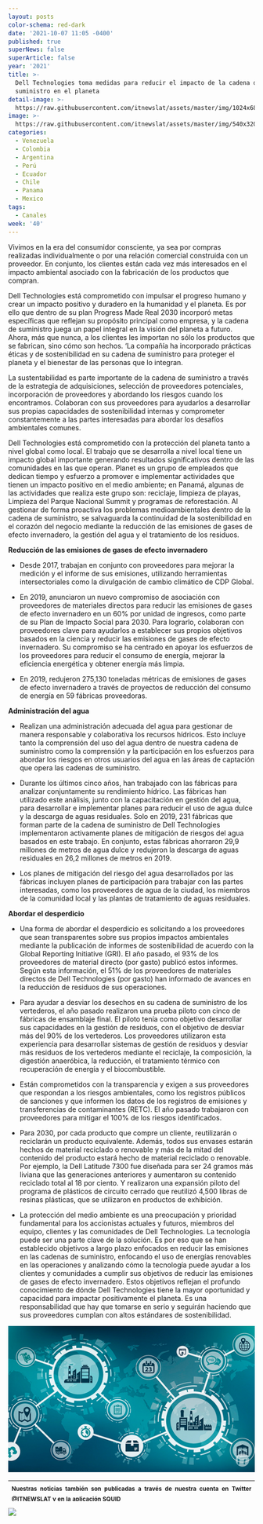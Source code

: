 ```yaml
---
layout: posts
color-schema: red-dark
date: '2021-10-07 11:05 -0400'
published: true
superNews: false
superArticle: false
year: '2021'
title: >-
  Dell Technologies toma medidas para reducir el impacto de la cadena de
  suministro en el planeta
detail-image: >-
  https://raw.githubusercontent.com/itnewslat/assets/master/img/1024x680/cadena-de-suministros-g.jpg
image: >-
  https://raw.githubusercontent.com/itnewslat/assets/master/img/540x320/cadena-de-suministros-p.jpg
categories:
  - Venezuela
  - Colombia
  - Argentina
  - Perú
  - Ecuador
  - Chile
  - Panama
  - Mexico
tags:
  - Canales
week: '40'
---
```

Vivimos en la era del consumidor consciente, ya sea por compras realizadas individualmente o por una relación comercial construida con un proveedor. En conjunto, los clientes están cada vez más interesados en el impacto ambiental asociado con la fabricación de los productos que compran.

Dell Technologies está comprometido con impulsar el progreso humano y crear un impacto positivo y duradero en la humanidad y el planeta. Es por ello que dentro de su plan Progress Made Real 2030 incorporó metas específicas que reflejan su propósito principal como empresa, y la cadena de suministro juega un papel integral en la visión del planeta a futuro. Ahora, más que nunca, a los clientes les importan no sólo los productos que se fabrican, sino cómo son hechos. ‘La compañía ha incorporado prácticas éticas y de sostenibilidad en su cadena de suministro para proteger el planeta y el bienestar de las personas que lo integran.

La sustentabilidad es parte importante de la cadena de suministro a través de la estrategia de adquisiciones, selección de proveedores potenciales, incorporación de proveedores y abordando los riesgos cuando los encontramos. Colaboran con sus proveedores para ayudarlos a desarrollar sus propias capacidades de sostenibilidad internas y comprometer constantemente a las partes interesadas para abordar los desafíos ambientales comunes.

Dell Technologies está comprometido con la protección del planeta tanto a nivel global como local. El trabajo que se desarrolla a nivel local tiene un impacto global importante generando resultados significativos dentro de las comunidades en las que operan. Planet es un grupo de empleados que dedican tiempo y esfuerzo a promover e implementar actividades que tienen un impacto positivo en el medio ambiente; en Panamá, algunas de las actividades que realiza este grupo son: reciclaje, limpieza de playas, Limpieza del Parque Nacional Summit y programas de reforestación. Al gestionar de forma proactiva los problemas medioambientales dentro de la cadena de suministro, se salvaguarda la continuidad de la sostenibilidad en el corazón del negocio mediante la reducción de las emisiones de gases de efecto invernadero, la gestión del agua y el tratamiento de los residuos.

**Reducción de las emisiones de gases de efecto invernadero**
- Desde 2017, trabajan en conjunto con proveedores para mejorar la medición y el informe de sus emisiones, utilizando herramientas intersectoriales como la divulgación de cambio climático de CDP Global.

- En 2019, anunciaron un nuevo compromiso de asociación con proveedores de materiales directos para reducir las emisiones de gases de efecto invernadero en un 60% por unidad de ingresos, como parte de su Plan de Impacto Social para 2030. Para lograrlo, colaboran con proveedores clave para ayudarlos a establecer sus propios objetivos basados en la ciencia y reducir las emisiones de gases de efecto invernadero. Su compromiso se ha centrado en apoyar los esfuerzos de los proveedores para reducir el consumo de energía, mejorar la eficiencia energética y obtener energía más limpia. 

- En 2019, redujeron 275,130 toneladas métricas de emisiones de gases de efecto invernadero a través de proyectos de reducción del consumo de energía en 59 fábricas proveedoras.


**Administración del agua**
- Realizan una administración adecuada del agua para gestionar de manera responsable y colaborativa los recursos hídricos. Esto incluye tanto la comprensión del uso del agua dentro de nuestra cadena de suministro como la comprensión y la participación en los esfuerzos para abordar los riesgos en otros usuarios del agua en las áreas de captación que opera las cadenas de suministro.

- Durante los últimos cinco años, han trabajado con las fábricas para analizar conjuntamente su rendimiento hídrico. Las fábricas han utilizado este análisis, junto con la capacitación en gestión del agua, para desarrollar e implementar planes para reducir el uso de agua dulce y la descarga de aguas residuales. Solo en 2019, 231 fábricas que forman parte de la cadena de suministro de Dell Technologies implementaron activamente planes de mitigación de riesgos del agua basados en este trabajo. En conjunto, estas fábricas ahorraron 29,9 millones de metros de agua dulce y redujeron la descarga de aguas residuales en 26,2 millones de metros en 2019. 

- Los planes de mitigación del riesgo del agua desarrollados por las fábricas incluyen planes de participación para trabajar con las partes interesadas, como los proveedores de agua de la ciudad, los miembros de la comunidad local y las plantas de tratamiento de aguas residuales.


**Abordar el desperdicio**

- Una forma de abordar el desperdicio es solicitando a los proveedores que sean transparentes sobre sus propios impactos ambientales mediante la publicación de informes de sostenibilidad de acuerdo con la Global Reporting Initiative (GRI). El año pasado, el 93% de los proveedores de material directo (por gasto) publicó estos informes. Según esta información, el 51% de los proveedores de materiales directos de Dell Technologies (por gasto) han informado de avances en la reducción de residuos de sus operaciones.

- Para ayudar a desviar los desechos en su cadena de suministro de los vertederos, el año pasado realizaron una prueba piloto con cinco de fábricas de ensamblaje final. El piloto tenía como objetivo desarrollar sus capacidades en la gestión de residuos, con el objetivo de desviar más del 90% de los vertederos. Los proveedores utilizaron esta experiencia para desarrollar sistemas de gestión de residuos y desviar más residuos de los vertederos mediante el reciclaje, la composición, la digestión anaeróbica, la reducción, el tratamiento térmico con recuperación de energía y el biocombustible.

- Están comprometidos con la transparencia y exigen a sus proveedores que respondan a los riesgos ambientales, como los registros públicos de sanciones y que informen los datos de los registros de emisiones y transferencias de contaminantes (RETC). El año pasado trabajaron con proveedores para mitigar el 100% de los riesgos identificados.

- Para 2030, por cada producto que compre un cliente, reutilizarán o reciclarán un producto equivalente. Además, todos sus envases estarán hechos de material reciclado o renovable y más de la mitad del contenido del producto estará hecho de material reciclado o renovable. Por ejemplo, la Dell Latitude 7300 fue diseñada para ser 24 gramos más liviana que las generaciones anteriores y aumentaron su contenido reciclado total al 18 por ciento. Y realizaron una expansión piloto del programa de plásticos de circuito cerrado que reutilizó 4,500 libras de resinas plásticas, que se utilizaron en productos de exhibición.

- La protección del medio ambiente es una preocupación y prioridad fundamental para los accionistas actuales y futuros, miembros del equipo, clientes y las comunidades de Dell Technologies. La tecnología puede ser una parte clave de la solución. Es por eso que se han establecido objetivos a largo plazo enfocados en reducir las emisiones en las cadenas de suministro, enfocando el uso de energías renovables en las operaciones y analizando cómo la tecnología puede ayudar a los clientes y comunidades a cumplir sus objetivos de reducir las emisiones de gases de efecto invernadero. Estos objetivos reflejan el profundo conocimiento de dónde Dell Technologies tiene la mayor oportunidad y capacidad para impactar positivamente el planeta. Es una responsabilidad que hay que tomarse en serio y seguirán haciendo que sus proveedores cumplan con altos estándares de sostenibilidad.

![](https://raw.githubusercontent.com/itnewslat/assets/master/img/540x320/cadena-de-suministros-p.jpg)

<table style="height: 42px;" width="569">
<tbody>
<tr>
<td style="text-align: justify;"><sub><strong>Nuestras noticias también son publicadas a través de nuestra cuenta en Twitter <a href="https://twitter.com/itnewslat?lang=es">@ITNEWSLAT</a> y en la aplicación <a href="https://squidapp.co/en/">SQUID</a></strong></sub></td>
</tr>
</tbody>
</table>

<img src="https://tracker.metricool.com/c3po.jpg?hash=56f88a41e39ab42c063cc51676587a04"/>